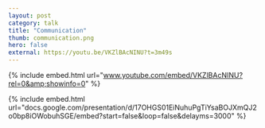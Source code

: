 ```yaml
---
layout: post
category: talk
title: "Communication"
thumb: communication.png
hero: false
external: https://youtu.be/VKZlBAcNINU?t=3m49s
---
```


{% include embed.html url="www.youtube.com/embed/VKZlBAcNINU?rel=0&amp;showinfo=0" %}

{% include embed.html url="docs.google.com/presentation/d/17OHGS01EiNuhuPgTiYsaBOJXmQJ2o0bp8iOWobuhSGE/embed?start=false&loop=false&delayms=3000" %}
